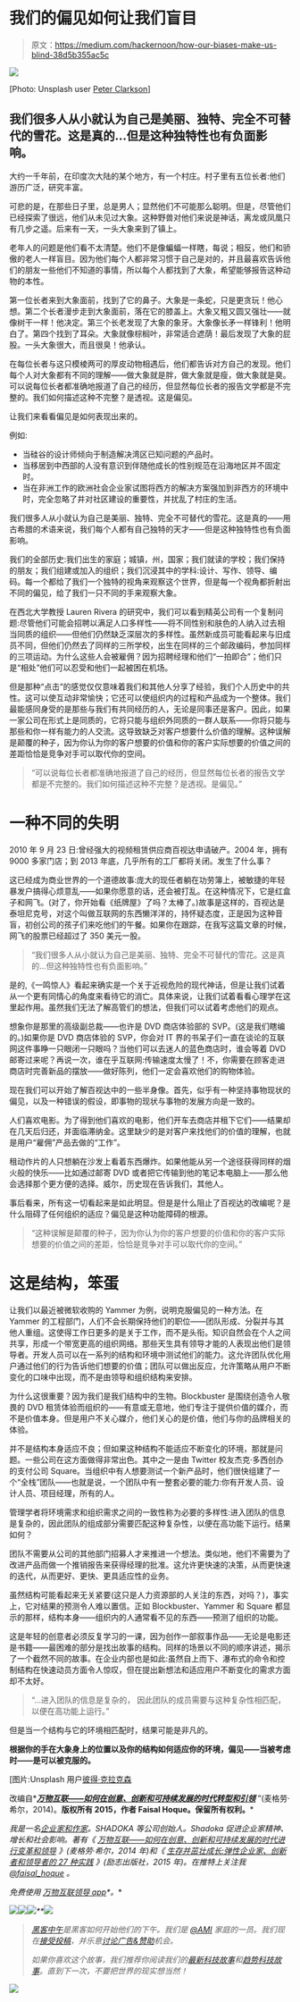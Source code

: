 # 我们的偏见如何让我们盲目

> 原文：<https://medium.com/hackernoon/how-our-biases-make-us-blind-38d5b355ac5c>

![](img/16e8dad64bc70383fa4914b14aea54fa.png)

[Photo: Unsplash user [Peter Clarkson](https://unsplash.com/@_peterclarkson)]

## 我们很多人从小就认为自己是美丽、独特、完全不可替代的雪花。这是真的…但是这种独特性也有负面影响。

大约一千年前，在印度次大陆的某个地方，有一个村庄。村子里有五位长者:他们游历广泛，研究丰富。

可悲的是，在那些日子里，总是男人；显然他们不可能那么聪明。但是，尽管他们已经探索了很远，他们从未见过大象。这种野兽对他们来说是神话，离龙或凤凰只有几步之遥。后来有一天，一头大象来到了镇上。

老年人的问题是他们看不太清楚。他们不是像蝙蝠一样瞎，每说；相反，他们和骄傲的老人一样盲目。因为他们每个人都非常习惯于自己是对的，并且最喜欢告诉他们的朋友一些他们不知道的事情，所以每个人都找到了大象，希望能够报告这种动物的本性。

第一位长者来到大象面前，找到了它的鼻子。大象是一条蛇，只是更贪玩！他心想。第二个长者漫步走到大象面前，落在它的膝盖上。大象又粗又圆又强壮——就像树干一样！他决定。第三个长老发现了大象的象牙。大象像长矛一样锋利！他明白了。第四个找到了耳朵。大象就像棕榈叶，非常适合遮荫！最后发现了大象的屁股。一头大象很大，而且很臭！他承认。

在每位长者与这只模棱两可的厚皮动物相遇后，他们都告诉对方自己的发现。他们每个人对大象都有不同的理解——做大象就是胖，做大象就是瘦，做大象就是臭。可以说每位长者都准确地报道了自己的经历，但显然每位长者的报告文学都是不完整的。我们如何描述这种不完整？是透视。这是偏见。

让我们来看看偏见是如何表现出来的。

例如:

*   当硅谷的设计师倾向于制造解决湾区已知问题的产品时。
*   当移居到中西部的人没有意识到伴随他成长的性别规范在沿海地区并不固定时。
*   当在非洲工作的欧洲社会企业家试图将西方的解决方案强加到非西方的环境中时，完全忽略了井对社区建设的重要性，并扰乱了村庄的生活。

我们很多人从小就认为自己是美丽、独特、完全不可替代的雪花。这是真的——用古希腊的术语来说，我们每个人都有自己独特的天才——但是这种独特性也有负面影响。

我们的全部历史:我们出生的家庭；城镇，州，国家；我们就读的学校；我们保持的朋友；我们组建或加入的组织；我们沉浸其中的学科:设计、写作、领导、编码。每一个都给了我们一个独特的视角来观察这个世界，但是每一个视角都折射出不同的偏见，给了我们一只不同的手来观察大象。

在西北大学教授 Lauren Rivera 的研究中，我们可以看到精英公司有一个复制问题:尽管他们可能会招聘以满足人口多样性——将不同性别和肤色的人纳入过去相当同质的组织——但他们仍然缺乏深层次的多样性。虽然新成员可能看起来与旧成员不同，但他们仍然去了同样的三所学校，出生在同样的三个邮政编码，参加同样的三项运动。为什么这些人会被雇佣？因为招聘经理和他们“一拍即合”；他们只是“相处”他们可以忍受和他们一起被困在机场。

但是那种“点击”的感觉仅仅意味着我们和其他人分享了经验，我们个人历史中的共性。这可以使互动非常愉快；它还可以使组织内的过程和产品成为一个整体。我们最能感同身受的是那些与我们有共同经历的人，无论是同事还是客户。因此，如果一家公司在形式上是同质的，它将只能与组织外同质的一群人联系——你将只能与那些和你一样有能力的人交流。这导致缺乏对客户想要什么价值的理解。这种误解是颠覆的种子，因为你认为你的客户想要的价值和你的客户实际想要的价值之间的差距恰恰是竞争对手可以取代你的空间。

> “可以说每位长者都准确地报道了自己的经历，但显然每位长者的报告文学都是不完整的。我们如何描述这种不完整？是透视。是偏见。”

# 一种不同的失明

2010 年 9 月 23 日:曾经强大的视频租赁供应商百视达申请破产。2004 年，拥有 9000 多家门店；到 2013 年底，几乎所有的工厂都将关闭。发生了什么事？

这已经成为商业世界的一个道德故事:庞大的现任者躺在功劳簿上，被敏捷的年轻暴发户搞得心烦意乱——如果你愿意的话，还会被打乱。在这种情况下，它是红盒子和网飞。(对了，你开始看《纸牌屋》了吗？太棒了。)故事是这样的，百视达是泰坦尼克号，对这个叫做互联网的东西懒洋洋的，持怀疑态度，正是因为这种音盲，初创公司的孩子们来吃他们的午餐。如果你在跟踪，在我写这篇文章的时候，网飞的股票已经超过了 350 美元一股。

> “我们很多人从小就认为自己是美丽、独特、完全不可替代的雪花。这是真的…但这种独特性也有负面影响。”

是的,《一鸣惊人》看起来确实是一个关于近视危险的现代神话，但是让我们试着从一个更有同情心的角度来看待它的消亡。具体来说，让我们试着看看心理学在这里起作用。虽然我们无法了解高管们的想法，但我们可以试着考虑他们的观点。

想象你是那里的高级副总裁——也许是 DVD 商店体验部的 SVP。(这是我们瞎编的。)如果你是 DVD 商店体验的 SVP，你会对 IT 界的书呆子们一直在谈论的互联网这件事睁一只眼闭一只眼吗？当他们可以去迷人的蓝色商店时，谁会等着 DVD 邮寄过来呢？再说一次，谁在乎互联网:传输速度太慢了！不，你需要在顾客走进商店时完善新品的摆放——做好陈列，他们一定会喜欢他们的购物体验。

现在我们可以开始了解百视达中的一些半身像。首先，似乎有一种坚持事物现状的偏见，以及一种错误的假设，即事物的现状与事物的发展方向是一致的。

人们喜欢电影。为了得到他们喜欢的电影，他们开车去商店并租下它们——结果却在几天后归还，并面临滞纳金。这里缺少的是对客户来找他们的价值的理解，也就是用户“雇佣”产品去做的“工作”。

租动作片的人只想躺在沙发上看着东西爆炸。如果他能从另一个途径获得同样的烟火般的快乐——比如通过邮寄 DVD 或者把它传输到他的笔记本电脑上——那么他会选择那个更方便的选择。威尔，历史现在告诉我们，其他人。

事后看来，所有这一切看起来是如此明显。但是是什么阻止了百视达的改编呢？是什么阻碍了任何组织的适应？偏见是这种功能障碍的根源。

> “这种误解是颠覆的种子，因为你认为你的客户想要的价值和你的客户实际想要的价值之间的差距，恰恰是竞争对手可以取代你的空间。”

# 这是结构，笨蛋

让我们以最近被微软收购的 Yammer 为例，说明克服偏见的一种方法。在 Yammer 的工程部门，人们不会长期保持他们的职位——团队形成、分裂并与其他人重组。这使得工作日更多的是关于工作，而不是头衔。知识自然会在个人之间共享，形成一个带宽更高的组织网络。那些天生具有领导才能的人表现出他们是领导者。开发人员可以在一系列的结构和环境中测试他们的能力。这允许团队优化用户通过他们的行为告诉他们想要的价值；团队可以做出反应，允许策略从用户不断变化的口味中出现，而不是由领导和组织结构来安排。

为什么这很重要？因为我们是我们结构中的生物。Blockbuster 是围绕创造令人敬畏的 DVD 租赁体验而组织的——有意或无意地，他们专注于提供价值的媒介，而不是价值本身。但是用户不关心媒介，他们关心的是价值，他们与你的品牌相关的体验。

并不是结构本身适应不良；但如果这种结构不能适应不断变化的环境，那就是问题。一些公司在这方面做得非常出色。其中之一是由 Twitter 校友杰克·多西创办的支付公司 Square。当组织中有人想要测试一个新产品时，他们很快组建了一个“全栈”团队——也就是说，一个团队中有一整套必要的能力:你有开发人员、设计人员、项目经理，所有的人。

管理学者将环境需求和组织需求之间的一致性称为必要的多样性:进入团队的信息是复杂的，因此团队的组成部分需要匹配这种复杂性，以便在高功能下运行。结果如何？

团队不需要从公司的其他部门招募人才来推进一个想法。类似地，他们不需要为了改进产品而做一个推销报告来获得经理的批准。这允许更快速的决策，从而更快速的迭代，从而更好、更快、更具适应性的业务。

虽然结构可能看起来无关紧要(这只是人力资源部的人关注的东西，对吗？)，事实上，它对结果的预测令人难以置信。正如 Blockbuster、Yammer 和 Square 都显示的那样，结构本身——组织内的人通常看不见的东西——预测了组织的功能。

这是年轻的创意者必须反复学习的一课，因为创作一部叙事作品——无论是电影还是书籍——最困难的部分是找出故事的结构。同样的场景以不同的顺序讲述，揭示了一个截然不同的故事。在企业内部也是如此:虽然自上而下、瀑布式的命令和控制结构在快速动员方面令人惊叹，但在提出新想法和适应用户不断变化的需求方面却不太好。

> “…进入团队的信息是复杂的，
> 因此团队的成员需要与这种复杂性相匹配，以便在高功能上运行。”

但是当一个结构与它的环境相匹配时，结果可能是非凡的。

**根据你的手在大象身上的位置以及你的结构如何适应你的环境，偏见——当被考虑时——是可以被克服的。**

[图片:Unsplash 用户[彼得·克拉克森](https://unsplash.com/@_peterclarkson)

改编自*[***万物互联——如何在创意、创新和可持续发展的时代转型和引领***](http://www.amazon.com/Everything-Connects-Creativity-Innovation-Sustainability/dp/0071830758/ref=sr_1_1?ie=UTF8&qid=1376488798&sr=8-1&keywords=everything+connects%2Bfaisal+hoque) ”(麦格劳·希尔，2014)。**版权所有 2015，作者 Faisal Hoque。保留所有权利。***

*我是一名[企业家和作家](http://faisalhoque.com/speaking/)。SHADOKA 等公司创始人。Shadoka 促进企业家精神、增长和社会影响。著有《 [*万物互联——如何在创意、创新和可持续发展的时代进行变革和领导*](http://www.amazon.com/Everything-Connects-Creativity-Innovation-Sustainability/dp/0071830758/ref=sr_1_1?ie=UTF8&qid=1376488798&sr=8-1&keywords=everything+connects%2Bfaisal+hoque) 》(麦格劳·希尔，2014 年)和《 [*生存并茁壮成长:弹性企业家、创新者和领导者的 27 种实践*](http://survivetothrive.pub/) 》(励志出版社，2015 年)。在推特上关注我 [@faisal_hoque](http://twitter.com/faisal_hoque) 。*

**免费使用* [*万物互联领导 app*](http://app.everythingconnectsthebook.com/login.php)*。**

*![](img/1b588cce16b5292d84b1fe8deed8062b.png)**[![](img/50ef4044ecd4e250b5d50f368b775d38.png)](http://bit.ly/HackernoonFB)**[![](img/979d9a46439d5aebbdcdca574e21dc81.png)](https://goo.gl/k7XYbx)**[![](img/2930ba6bd2c12218fdbbf7e02c8746ff.png)](https://goo.gl/4ofytp)*

> *[黑客中午](http://bit.ly/Hackernoon)是黑客如何开始他们的下午。我们是 [@AMI](http://bit.ly/atAMIatAMI) 家庭的一员。我们现在[接受投稿](http://bit.ly/hackernoonsubmission)，并乐意[讨论广告&赞助](mailto:partners@amipublications.com)机会。*
> 
> *如果你喜欢这个故事，我们推荐你阅读我们的[最新科技故事](http://bit.ly/hackernoonlatestt)和[趋势科技故事](https://hackernoon.com/trending)。直到下一次，不要把世界的现实想当然！*

*[![](img/be0ca55ba73a573dce11effb2ee80d56.png)](https://goo.gl/Ahtev1)*